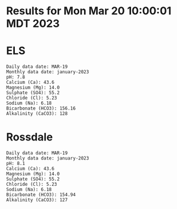 # Results for Mon Mar 20 10:00:01 MDT 2023
# ELS
```
Daily data date: MAR-19
Monthly data date: january-2023
pH: 7.8
Calcium (Ca): 43.6
Magnesium (Mg): 14.0
Sulphate (SO4): 55.2
Chloride (Cl): 5.23
Sodium (Na): 6.18
Bicarbonate (HCO3): 156.16
Alkalinity (CaCO3): 128
```
# Rossdale
```
Daily data date: MAR-19
Monthly data date: january-2023
pH: 8.1
Calcium (Ca): 43.6
Magnesium (Mg): 14.0
Sulphate (SO4): 55.2
Chloride (Cl): 5.23
Sodium (Na): 6.18
Bicarbonate (HCO3): 154.94
Alkalinity (CaCO3): 127
```
